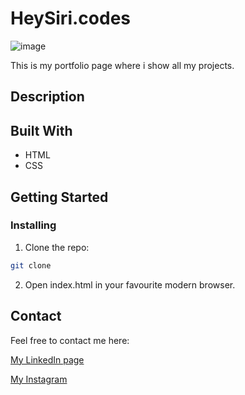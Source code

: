 # HeySiri.codes

![image]()

This is my portfolio page where i show all my projects. 

## Description


## Built With

- HTML
- CSS

## Getting Started

### Installing

1. Clone the repo:

```bash
git clone 
```

2. Open index.html in your favourite modern browser.


## Contact


Feel free to contact me here:

[My LinkedIn page](https://www.linkedin.com/in/siri-h%C3%B8y%C3%A5s-2bb74b1a2/)

[My Instagram](https://www.instagram.com/sirihoyas/)
